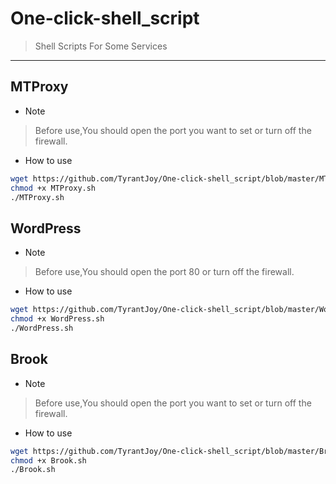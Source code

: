 # One-click-shell_script
> Shell Scripts For Some Services
---
## MTProxy
- Note
> Before use,You should open the port you want to set or turn off the firewall.
- How to use
```sh
wget https://github.com/TyrantJoy/One-click-shell_script/blob/master/MTProxy/MTProxy.sh
chmod +x MTProxy.sh
./MTProxy.sh
```
## WordPress
- Note
> Before use,You should open the port 80 or turn off the firewall.
- How to use
```sh
wget https://github.com/TyrantJoy/One-click-shell_script/blob/master/WordPress/WordPress.sh
chmod +x WordPress.sh
./WordPress.sh
```
## Brook
- Note
> Before use,You should open the port you want to set or turn off the firewall.
- How to use
```sh
wget https://github.com/TyrantJoy/One-click-shell_script/blob/master/Brook/Brook.sh
chmod +x Brook.sh
./Brook.sh
```
